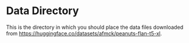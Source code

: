# Data Directory

This is the directory in which you should place the data files
downloaded from 
https://huggingface.co/datasets/afmck/peanuts-flan-t5-xl.
